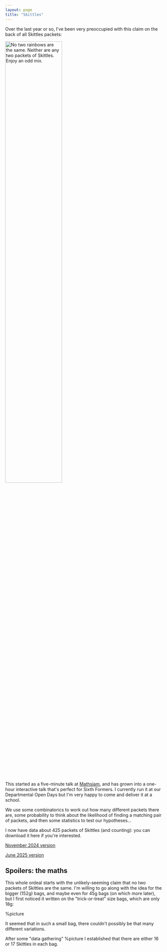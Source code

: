 ```yaml
---
layout: page
title: "Skittles"
---
```


Over the last year or so, I’ve been very preoccupied with this claim on the back of all Skittles packets:

<img src="{{ site.github.url }}/assets/img/skittles-claim.png" alt="No two rainbows are the same. Neither are any two packets of Skittles. Enjoy an odd mix." width="60%">

This started as a five-minute talk at [Mathsjam](https://mathsjam.com/gathering/uk/), and has grown into a one-hour interactive talk that's perfect for Sixth Formers. I currently run it at our Departmental Open Days but I'm very happy to come and deliver it at a school.

We use some combinatorics to work out how many different packets there are, some probability to think about the likelihood of finding a matching pair of packets, and then some statistics to test our hypotheses…

I now have data about 425 packets of Skittles (and counting): you can download it here if you're interested.

[November 2024 version](/assets/Skittles/skittles-megalist-1-11-24.xlsx)

[June 2025 version](/assets/Skittles/skittles-megalist-3-6-25.xlsx)


## Spoilers: the maths

This whole ordeal starts with the unlikely-seeming claim that no two packets of Skittles are the same. I'm willing to go along with the idea for the bigger (152g) bags, and maybe even for 45g bags (on which more later), but I first noticed it written on the "trick-or-treat" size bags, which are only 18g:

%picture

It seemed that in such a small bag, there couldn't possibly be that many different variations. 

After some "data gathering" 
%picture
I established that there are either 16 or 17 Skittles in each bag. 